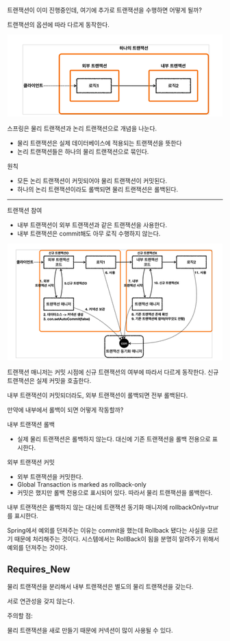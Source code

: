 트랜잭션이 이미 진행중인데, 여기에 추가로 트랜잭션을 수행하면 어떻게 될까?

트랜잭션의 옵션에 따라 다르게 동작한다.



![image-20230425122721918](images/image-20230425122721918.png)

스프링은 물리 트랜잭션과 논리 트랜잭션으로 개념을 나눈다.

- 물리 트랜잭션은 실제 데이터베이스에 적용되는 트랜잭션을 뜻한다
- 논리 트랜잭션들은 하나의 물리 트랜잭션으로 묶인다.



원칙

- 모든 논리 트랜잭션이 커밋되어야 물리 트랜잭션이 커밋된다.
- 하나의 논리 트랜잭션이라도 롤백되면 물리 트랜잭션은 롤백된다.

---

트랜잭션 참여

- 내부 트랜잭션이 외부 트랜잭션과 같은 트랜잭션을 사용한다.
- 내부 트랜잭션은 commit해도 아무 로직 수행하지 않는다.

![image-20230425134333643](images/image-20230425134333643.png)

트랜잭션 매니저는 커밋 시점에 신규 트랜잭션의 여부에 따라서 다르게 동작한다. 신규 트랜잭션은 실제 커밋을 호출한다.



내부 트랜잭션이 커밋되더라도, 외부 트랜잭션이 롤백되면 전부 롤백된다.

만약에 내부에서 롤백이 되면 어떻게 작동할까?



내부 트랜잭션 롤백

- 실제 물리 트랜잭션은 롤백하지 않는다. 대신에 기존 트랜잭션을 롤백 전용으로 표시한다.

외부 트랜잭션 커밋

- 외부 트랜잭션을 커밋한다.
- Global Transaction is marked as rollback-only
- 커밋은 했지만 롤백 전용으로 표시되어 있다. 따라서 물리 트랜잭션을 롤백한다.



내부 트랜잭션은 롤백하지 않는 대신에 트랜잭션 동기화 매니저에 rollbackOnly=trur를 표시한다.



Spring에서 예외를 던져주는 이유는 commit을 했는데 Rollback 됐다는 사실을 모르기 때문에 처리해주는 것이다. 시스템에서는 RollBack이 됨을 분명히 알려주기 위해서 예외를 던져주는 것이다.



## Requires_New

물리 트랜잭션을 분리해서 내부 트랜잭션은 별도의 물리 트랜잭션을 갖는다.

서로 연관성을 갖지 않는다.



주의할 점:

물리 트랜잭션을 새로 만들기 때문에 커넥션이 많이 사용될 수 있다.

